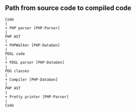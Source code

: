 ## Path from source code to compiled code

```
Code
|
+ PHP parser [PHP-Parser]
|
PHP AST
|
+ PHPWalker [PHP-DataGen]
|
PDGL code
|
+ PDGL parser [PHP-DataGen]
|
PDG classes
|
+ Compiler [PHP-DataGen]
|
PHP AST
|
+ Pretty printer [PHP-Parser]
|
Code
```
